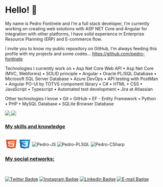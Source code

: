 
# Hello! 👋

My name is Pedro Fontinele and I'm a full stack developer, I'm currently working on creating web solutions with ASP NET Core and Angular for integration with other platforms, I have solid experience in Enterprise Resource Planning (ERP) and E-commerce flow.

I invite you to know my public repository on GitHub, I'm always feeding this profile with my projects and some codes... https://github.com/pedro-fontinele

Technologies I currently work on
• Asp Net Core Web API
• Asp Net Core (MVC, Webforms)
• SOLID principle
• Angular
• Oracle PL/SQL Database
• Microsoft SQL Server Database
• Azure DevOps
• API testing with PostMan
• Angular PO-UI by TOTVS component library
• C#
• HTML
• CSS
• JavaScript
• Typescript
• Automated test development
• Jira at Atlassian

Other technologies I know
• Git
• GitHub
• EF - Entity Framework
• Python
• PHP
• MySQL Database
• SQLite Browser Database

<div style="display: inline-block">
  <a href="https://github.com/pedro-fontinele">
  <img height="150em" src="https://github-readme-stats.vercel.app/api?username=pedro-fontinele&show_icons=true&theme=midnight-purple&include_all_commits=true&count_private=false"/>
  <img height="150em" src="https://github-readme-stats.vercel.app/api/top-langs/?username=pedro-fontinele&layout=compact&langs_count=8&theme=midnight-purple"/>
<div>

### My skills and knowledge

<div style="display: inline-block"><br>
  <img align="center" alt="Pedro-HTML" height="30" width="40" src="https://raw.githubusercontent.com/devicons/devicon/master/icons/html5/html5-original.svg">
  <img align="center" alt="Pedro-CSS" height="30" width="40" src="https://raw.githubusercontent.com/devicons/devicon/master/icons/css3/css3-original.svg">
  <img align="center" alt="Pedro-JS" height="30" width="40" src="https://icongr.am/devicon/javascript-original.svg?size=128&color=currentColor">
  <img align="center" alt="Pedro-PLSQL" height="30" width="40" src="https://icongr.am/devicon/oracle-original.svg?size=148&color=000000">
  <img align="center" alt="Pedro-CSharp" height="30" width="40" src="https://icongr.am/devicon/csharp-original.svg?size=128&color=currentColor">
</div>

### My social networks:
<br>


[![Twitter Badge](https://img.shields.io/badge/-@fontinele_pedro-6633cc?style=flat-square&labelColor=6633cc&logo=twitter&logoColor=white&link=https://twitter.com/fontinele_pedro)](https://twitter.com/fontinele_pedro) 
[![Instagram Badge](https://img.shields.io/badge/-@fontinele_pedro-6633cc?style=flat-square&logo=Instagram&logoColor=white&link=https://www.instagram.com/fontinele_pedro/)](https://www.instagram.com/fontinele_pedro/) 
[![Linkedin Badge](https://img.shields.io/badge/-Pedro%20Fontinele-6633cc?style=flat-square&logo=Linkedin&logoColor=white&link=https://www.linkedin.com/in/pedro-fontinele/)](https://www.linkedin.com/in/pedro-fontinele/) 
[![E-mail Badge](https://img.shields.io/badge/-pedro.p.h.fontinele@icloud.com-6633cc?style=flat-square&logo=email&logoColor=white&link=mailto:pedro.p.h.fontinele@icloud.com)](mailto:pedro.p.h.fontinele@icloud.com)
